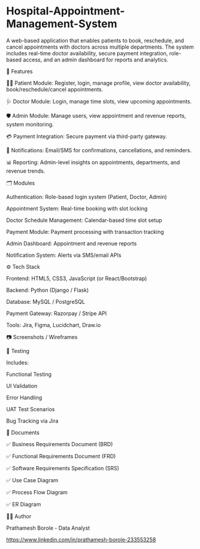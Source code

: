 # Hospital-Appointment-Management-System
A web-based application that enables patients to book, reschedule, and cancel appointments with doctors across multiple departments. The system includes real-time doctor availability, secure payment integration, role-based access, and an admin dashboard for reports and analytics.

📌 Features

🧍‍♂️ Patient Module: Register, login, manage profile, view doctor availability, book/reschedule/cancel appointments.

🩺 Doctor Module: Login, manage time slots, view upcoming appointments.

🛡️ Admin Module: Manage users, view appointment and revenue reports, system monitoring.

💳 Payment Integration: Secure payment via third-party gateway.

📢 Notifications: Email/SMS for confirmations, cancellations, and reminders.

📊 Reporting: Admin-level insights on appointments, departments, and revenue trends.

🗂️ Modules

Authentication: Role-based login system (Patient, Doctor, Admin)

Appointment System: Real-time booking with slot locking

Doctor Schedule Management: Calendar-based time slot setup

Payment Module: Payment processing with transaction tracking

Admin Dashboard: Appointment and revenue reports

Notification System: Alerts via SMS/email APIs

⚙️ Tech Stack

Frontend: HTML5, CSS3, JavaScript (or React/Bootstrap)

Backend: Python (Django / Flask)

Database: MySQL / PostgreSQL

Payment Gateway: Razorpay / Stripe API

Tools: Jira, Figma, Lucidchart, Draw.io

📷 Screenshots / Wireframes

🧪 Testing

Includes:

Functional Testing

UI Validation

Error Handling

UAT Test Scenarios

Bug Tracking via Jira

📄 Documents

✅ Business Requirements Document (BRD)

✅ Functional Requirements Document (FRD)

✅ Software Requirements Specification (SRS)

✅ Use Case Diagram

✅ Process Flow Diagram

✅ ER Diagram

🧑‍💻 Author

Prathamesh Borole - Data Analyst

https://www.linkedin.com/in/prathamesh-borole-233553258


